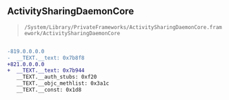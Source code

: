 ## ActivitySharingDaemonCore

> `/System/Library/PrivateFrameworks/ActivitySharingDaemonCore.framework/ActivitySharingDaemonCore`

```diff

-819.0.0.0.0
-  __TEXT.__text: 0x7b8f8
+821.0.0.0.0
+  __TEXT.__text: 0x7b944
   __TEXT.__auth_stubs: 0xf20
   __TEXT.__objc_methlist: 0x3a1c
   __TEXT.__const: 0x1d8

```
